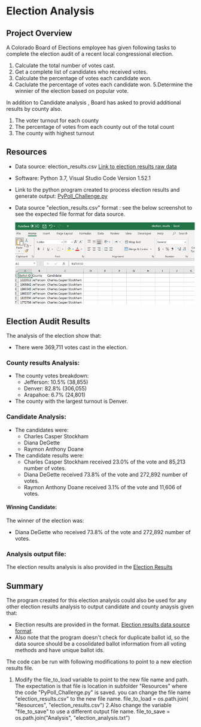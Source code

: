 # Election Analysis

## Project Overview
A Colorado Board of Elections employee has given following tasks to complete the election audit of a recent local congressional election.

1. Calculate the total number of votes cast.
2. Get a complete list of candidates who received votes.
3. Calculate the percentage of votes each candidate won.
4. Caclulate the percentage of votes each candidate won.
5.Determine the winnier of the election based on popular vote.

In addition to Candidate analysis , Board has asked to provid additional results by county also.
1. The voter turnout for each county
2. The percentage of votes from each county out of the total count
3. The county with highest turnout

## Resources
- Data source: election_results.csv [Link to election results raw data](Resources/election_results.csv)
- Software: Python 3.7, Visual Studio Code Version 1.52.1
- Link to the python program created to process election results and generate output: [PyPoll_Challenge.py](PyPoll_Challenge.py)
- Data source "election_results.csv" format : see the below screenshot to see the expected file format for data source.

  ![datasource file format](Resources/Election_results_format.png)


## Election Audit Results
The analysis of the election show that:
- There were 369,711 votes cast in the election.

### County results Analysis:
- The county votes breakdown:
  - Jefferson: 10.5% (38,855)
  - Denver: 82.8% (306,055)
  - Arapahoe: 6.7% (24,801)
- The county with the largest turnout is Denver.

### Candidate Analysis:
- The candidates were:
  - Charles Casper Stockham
  - Diana DeGette
  - Raymon Anthony Doane
- The candidate results were:
  - Charles Casper Stockham received 23.0% of the vote and 85,213 number of votes.
  - Diana DeGette received 73.8% of the vote and 272,892 number of votes.  
  - Raymon Anthony Doane received 3.1% of the vote and 11,606 of votes.
  
#### Winning Candidate:
The winner of the election was:
  - Diana DeGette who received 73.8% of the vote and 272,892 number of votes.
 
 ### Analysis output file:
 The election results analysis is also provided in the [Election Results](Analysis/election_analysis.txt)
 
 ## Summary
 
The program created for this election analysis could also be used for any other election results analysis to output candidate and county anaysis given that:
- Election results are provided in the format. [Election results data source format](Resources/Election_results_format.png).
- Also note that the program doesn't check for duplicate ballot id, so the data source should be a cosolidated ballot information from all voting methods and have unique ballot ids.

The code can be run with following modifications to point to a new election results file.

1. Modify the file_to_load variable to point to the new file name and path. The expectation is that file is location in subfolder "Resources" where the code "PyPoll_Challenge.py" is saved. you can change the file name "election_results.csv" to the new file name. 
  file_to_load = os.path.join( "Resources", "election_results.csv")
2.Also change the variable "file_to_save" to use a different output file name.
  file_to_save = os.path.join("Analysis", "election_analysis.txt")
  


 
 
 
